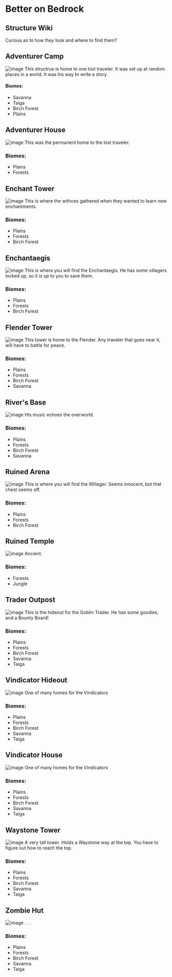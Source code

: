 # Better on Bedrock
## Structure Wiki
Curious as to how they look and where to find them?
## Adventurer Camp
![image](./assets/structures/adventurer_camp.png)
This structrue is home to one lost traveler. It was set up at random places in a world. It was his way to write a story.

#### Biomes:
- Savanna
- Taiga
- Birch Forest
- Plains

## Adventurer House
![image](./assets/structures/adventurer_house.png)
This was the permanent home to the lost traveler.
### Biomes:
- Plains
- Forests

## Enchant Tower
![image](./assets/structures/enchant_tower.png)
This is where the withces gathered when they wanted to learn new enchantments.
### Biomes:
- Plains
- Forests
- Birch Forest

## Enchantaegis
![image](./assets/structures/enchantaegis.png)
This is where you will find the Enchantaegis. He has some villagers locked up, so it is up to you to save them.
### Biomes:
- Plains
- Forests
- Birch Forest

## Flender Tower
![image](./assets/structures/flender_tower.png)
This tower is home to the Flender. Any traveler that goes near it, will have to battle for peace.
### Biomes:
- Plains
- Forests
- Birch Forest
- Savanna

## River's Base
![image](./assets/structures/rivers_base.png)
His music echoes the overworld.
### Biomes:
- Plains
- Forests
- Birch Forest
- Savanna

## Ruined Arena
![image](./assets/structures/ruined_arena.png)
This is where you will find the Willager. Seems innocent, but that chest seems off.
### Biomes:
- Plains
- Forests
- Birch Forest

## Ruined Temple
![image](./assets/structures/ruined_temple.png)
Ancient.
### Biomes:
- Forests
- Jungle

## Trader Outpost
![image](./assets/structures/trader_outpost.png)
This is the hideout for the Goblin Trader. He has some goodies, and a Bounty Board!
### Biomes:
- Plains
- Forests
- Birch Forest
- Savanna
- Taiga

## Vindicator Hideout
![image](./assets/structures/vindicator_hideout.png)
One of many homes for the Vindicators
### Biomes:
- Plains
- Forests
- Birch Forest
- Savanna
- Taiga

## Vindicator House
![image](./assets/structures/vindicator_house.png)
One of many homes for the Vindicators
### Biomes:
- Plains
- Forests
- Birch Forest
- Savanna
- Taiga

## Waystone Tower
![image](./assets/structures/waystone_tower.png)
A very tall tower. Holds a Waystone way at the top. You have to figure out how to reach the top.
### Biomes:
- Plains
- Forests
- Birch Forest
- Savanna
- Taiga

## Zombie Hut
![image](./assets/structures/zombie_hut.png)
. . .
### Biomes:
- Plains
- Forests
- Birch Forest
- Savanna
- Taiga